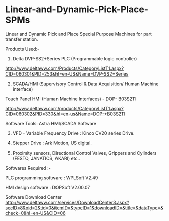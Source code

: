 # Linear-and-Dynamic-Pick-Place-SPMs

Linear and Dynamic Pick and Place Special Purpose Machines for part transfer station. 

Products Used:-

1) Delta DVP-SS2+Series PLC (Programmable logic controller)

http://www.deltaww.com/Products/CategoryListT1.aspx?CID=060301&PID=253&hl=en-US&Name=DVP-SS2+Series


2) SCADA/HMI (Supervisory Control & Data Acquisition/ Human Machine interface) 

Touch Panel HMI (Human Machine Interfaces) - 	DOP- B03S211

http://www.deltaww.com/products/CategoryListT1.aspx?CID=060302&PID=330&hl=en-us&Name=DOP-+B03S211

Software Tools:  Astra HMI/SCADA Software

3) VFD - Variable Frequency Drive : Kinco CV20 series Drive.

4) Stepper Drive : Ark Motion, US digital.

5) Proximity sensors, Directional Control Valves, Grippers and Cylinders (FESTO, JANATICS, AKARI) etc..

Softwares Required :-

PLC programming software : WPLSoft V2.49

HMI design software : DOPSoft V2.00.07

Software Download Center
http://www.deltaww.com/services/DownloadCenter3.aspx?secID=8&pid=2&tid=0&itemID=&typeID=1&downloadID=&title=&dataType=&check=0&hl=en-US&CID=06
